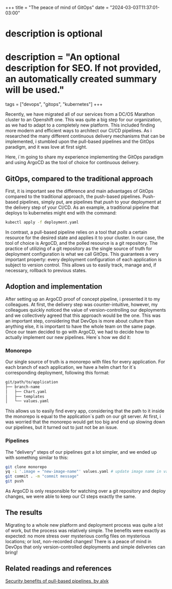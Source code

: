 +++
title = "The peace of mind of GitOps"
date = "2024-03-03T11:37:01-03:00"

#
# description is optional
#
# description = "An optional description for SEO. If not provided, an automatically created summary will be used."

tags = ["devops", "gitops", "kubernetes"]
+++

Recently, we have migrated all of our services from a DC/OS Marathon cluster to an Openshift one. 
This was quite a big step for our organization, as we had to adapt to a completely new platform. 
This included finding more modern and efficient ways to architect our CI/CD pipelines. 
As i researched the many different continuous delivery mechanisms that can be implemented, 
i stumbled upon the pull-based pipelines and the GitOps paradigm, and it was love at first sight. 

Here, i´m going to share my experience implementing the GitOps paradigm and using ArgoCD as the tool of choice for  continuous delivery.

## GitOps, compared to the traditional approach

First, it is important see the difference and main advantages of GitOps compared to the traditional approach, the push-based pipelines.
Push-based pipelines, simply put, are pipelines that *push* to your deployment at the delivery step of your CI/CD. As an example, 
a traditional pipeline that deploys to kubernetes might end with the command:

```bash
kubectl apply -f deployment.yaml
```

In contrast, a pull-based pipeline relies on a tool that *polls* a certain resource for the desired state and applies it to your cluster.
In our case, the tool of choice is ArgoCD, and the polled resource is a git repository. 
The practice of utilizing of a git repository as the single source of truth for deployment
configuration is what we call GitOps. This guarantees a very important property: 
every deployment configuration of each application is subject to version control. This allows us to easily track, manage and, 
if necessary, rollback to previous states.

## Adoption and implementation
After setting up an ArgoCD proof of concept pipeline, i presented it to my colleagues. 
At first, the delivery step was counter-intuitive, however, my colleagues quickly noticed the value of version-controlling our 
deployments and we collectively agreed that this approach would be the one. 
This was an important step, considering that DevOps is more about culture than anything else, it is important to have the whole team on the same page.
Once our team decided to go with ArgoCD, we had to decide how to actually implement our new pipelines. Here´s how we did it:

### Monorepo
Our single source of truth is a monorepo with files for every application. 
For each branch of each application, we have a helm chart for it´s corresponding deployment,
following this format:

```bash
git/path/to/application
├── branch-name
│   ├── Chart.yaml
│   ├── templates
│   └── values.yaml
```
This allows us to easily find every app, considering that the path to it inside the monorepo is equal to the application´s path on our git server.
At first, i was worried that the monorepo would get too big and end up slowing down our pipelines, but it turned out to just not be an issue.

### Pipelines
The "delivery" steps of our pipelines got a lot simpler, and we ended up with something similar to this:

```bash
git clone monorepo
yq -i '.image = "new-image-name"' values.yaml # update image name in values.yaml
git commit . -m "commit message"
git push
```
As ArgoCD is only responsible for watching over a git repository and deploy changes, we were able to keep our CI steps exactly the same.

## The results
Migrating to a whole new platform and deployment process was quite a lot of work, but the process was relatively simple.
The benefits were exactly as expected: no more stress over mysterious config files on mysterious locations; or lost, non-recorded changes!
There is a peace of mind in DevOps that only version-controlled deployments and simple deliveries can bring!

## Related readings and references
[Security benefits of pull-based pipelines, by alxk](https://alex.kaskaso.li/post/pull-based-pipelines)
